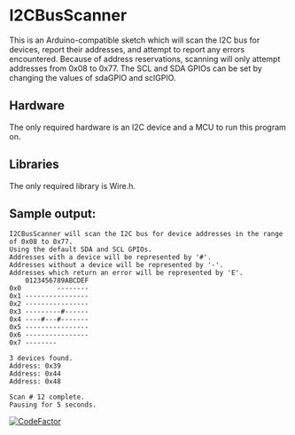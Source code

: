 # I2CBusScanner
This is an Arduino-compatible sketch which will scan the I2C bus for devices, report their addresses, and attempt to report any errors encountered.
Because of address reservations, scanning will only attempt addresses from 0x08 to 0x77.
The SCL and SDA GPIOs can be set by changing the values of sdaGPIO and sclGPIO.


## Hardware

The only required hardware is an I2C device and a MCU to run this program on.


## Libraries

The only required library is Wire.h.


## Sample output:

```
I2CBusScanner will scan the I2C bus for device addresses in the range of 0x08 to 0x77.
Using the default SDA and SCL GPIOs.
Addresses with a device will be represented by '#'.
Addresses without a device will be represented by '-'.
Addresses which return an error will be represented by 'E'.
    0123456789ABCDEF
0x0         --------
0x1 ----------------
0x2 ----------------
0x3 ---------#------
0x4 ----#---#-------
0x5 ----------------
0x6 ----------------
0x7 --------

3 devices found.
Address: 0x39
Address: 0x44
Address: 0x48

Scan # 12 complete.
Pausing for 5 seconds.
```

[![CodeFactor](https://www.codefactor.io/repository/github/adamjhowell/i2cbusscanner/badge)](https://www.codefactor.io/repository/github/adamjhowell/i2cbusscanner)
